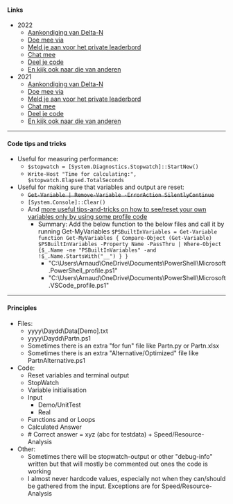 #### Links
* 2022
    * [Aankondiging van Delta-N](https://deltanoffice365.sharepoint.com/SitePages/Advent-of-Code-2022.aspx)
    * [Doe mee via](https://adventofcode.com/2022)
    * [Meld je aan voor het private leaderbord](https://adventofcode.com/2022/leaderboard/private/view/676063)
    * [Chat mee](https://teams.microsoft.com/_#/conversations/19:82824b8c67ac4964870839c6f6cb22dc@thread.v2?ctx=chat)
    * [Deel je code](https://github.com/Arnaud-van-Galen/AdventOfCode/tree/main/2022)
    * [En kijk ook naar die van anderen](https://deltanoffice365-my.sharepoint.com/personal/giow_delta-n_nl/Documents/Microsoft%20Teams%20Chat%20Files/Repos%20AoC%202022.xlsx)
* 2021
    * [Aankondiging van Delta-N](https://deltanoffice365.sharepoint.com/sites/dev/SitePages/Advent-of-Code-2021.aspx)
    * [Doe mee via](https://adventofcode.com/2021)
    * [Meld je aan voor het private leaderbord](https://adventofcode.com/2021/leaderboard/private/view/676063)
    * [Chat mee](https://teams.microsoft.com/_#/conversations/19:82824b8c67ac4964870839c6f6cb22dc@thread.v2?ctx=chat)
    * [Deel je code](https://github.com/Arnaud-van-Galen/AdventOfCode/tree/main/2021)
    * [En kijk ook naar die van anderen](https://deltanoffice365-my.sharepoint.com/:x:/g/personal/ferdivt_delta-n_nl/EeWDEAWJeDlBkAlJDFIxghABMyVxxfpAVssXctUe0iYn2g)
---
#### Code tips and tricks
- Useful for measuring performance:
    - `$stopwatch = [System.Diagnostics.Stopwatch]::StartNew()`
    - `Write-Host "Time for calculating:", $stopwatch.Elapsed.TotalSeconds`
- Useful for making sure that variables and output are reset:
     - ~~`Get-Variable | Remove-Variable -ErrorAction SilentlyContinue`~~
     - `[System.Console]::Clear()`
    - And [more useful tips-and-tricks on how to see/reset your own variables only by using some profile code](https://4sysops.com/archives/display-and-search-all-variables-of-a-powershell-script-with-get-variable/)
        - Summary: Add the below function to the below files and call it by running Get-MyVariables
        `$PSBuiltInVariables = Get-Variable`
        `function Get-MyVariables { Compare-Object (Get-Variable) $PSBuiltInVariables -Property Name -PassThru | Where-Object {$_.Name -ne "PSBuiltInVariables" -and !$_.Name.StartsWith("__") } }`
            - "C:\Users\Arnaud\OneDrive\Documents\PowerShell\Microsoft.PowerShell_profile.ps1"
            - "C:\Users\Arnaud\OneDrive\Documents\PowerShell\Microsoft.VSCode_profile.ps1"
        
---
#### Principles
- Files:
    - yyyy\Daydd\Data[Demo].txt
    - yyyy\Daydd\Partn.ps1
    - Sometimes there is an extra "for fun" file like Partn.py or Partn.xlsx
    - Sometimes there is an extra "Alternative/Optimized" file like PartnAlternative.ps1 
- Code:
    - Reset variables and terminal output
    - StopWatch
    - Variable initialisation
    - Input
        - Demo/UnitTest
        - Real
    - Functions and or Loops
    - Calculated Answer
    - \# Correct answer = xyz (abc for testdata) + Speed/Resource-Analysis
- Other:
    - Sometimes there will be stopwatch-output or other "debug-info" written but that will mostly be commented out ones the code is working
    - I almost never hardcode values, especially not when they can/should be gathered from the input. Exceptions are for Speed/Resource-Analysis